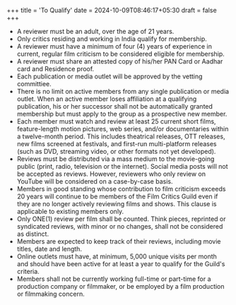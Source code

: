 +++
title = 'To Qualify'
date = 2024-10-09T08:46:17+05:30
draft = false
+++

- A reviewer must be an adult, over the age of 21 years.
- Only critics residing and working in India qualify for membership.
- A reviewer must have a minimum of four (4) years of experience in current, regular film criticism to be considered eligible for membership.
- A reviewer must share an attested copy of his/her PAN Card or Aadhar card and Residence proof.
- Each publication or media outlet will be approved by the vetting committiee.
- There is no limit on active members from any single publication or media outlet. When an active member loses affiliation at a qualifying publication, his or her successor shall not be automatically granted membership but must apply to the group as a prospective new member.
- Each member must watch and review at least 25 current short films, feature-length motion pictures, web series, and/or documentaries within a twelve-month period. This includes theatrical releases, OTT releases, new films screened at festivals, and first-run multi-platform releases (such as DVD, streaming video, or other formats not yet developed).
- Reviews must be distributed via a mass medium to the movie-going public (print, radio, television or the internet). Social media posts will not be accepted as reviews. However, reviewers who only review on YouTube will be considered on a case-by-case basis.
- Members in good standing whose contribution to film criticism exceeds 20 years will continue to be members of the Film Critics Guild even if they are no longer actively reviewing films and shows. This clause is applicable to existing members only.
- Only ONE(1) review per film shall be counted. Think pieces, reprinted or syndicated reviews, with minor or no changes, shall not be considered as distinct.
- Members are expected to keep track of their reviews, including movie titles, date and length.
- Online outlets must have, at minimum, 5,000 unique visits per month and should have been active for at least a year to qualify for the Guild's criteria.
- Members shall not be currently working full-time or part-time for a production company or filmmaker, or be employed by a film production or filmmaking concern.
